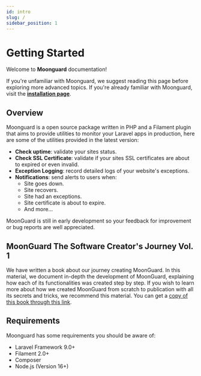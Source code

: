```yaml
---
id: intro
slug: /
sidebar_position: 1
---
```


# Getting Started

Welcome to **Moonguard** documentation!

If you're unfamiliar with Moonguard, we suggest reading this page before exploring more advanced topics. If you're already familiar with Moonguard, visit the **[installation page](./installation)**.

## Overview

Moonguard is a open source package written in PHP and a Filament plugin that aims to provide utilities to monitor your Laravel apps in production, here are some of the utilities provided in the latest version:

- **Check uptime**: validate your sites status.
- **Check SSL Certificate**: validate if your sites SSL certificates are about to expired or even invalid.
- **Exception Logging**: record detailed logs of your website's exceptions.
- **Notifications**: send alerts to users when:
  - Site goes down.
  - Site recovers.
  - Site had an exceptions.
  - Site certificate is about to expire.
  - And more...

MoonGuard is still in early development so your feedback for improvement or bug reports are well appreciated.

## MoonGuard The Software Creator's Journey Vol. 1

We have written a book about our journey creating MoonGuard. In this material, we document in-depth the development of MoonGuard, explaining how each of its functionalities was created step by step. If you wish to learn more about how we created MoonGuard from scratch to publication with all its secrets and tricks, we recommend this material. You can get a [copy of this book through this link](https://moonguard.dev/#pricing).

## Requirements
Moonguard has some requirements you should be aware of:

- Laravel Framework 9.0+
- Filament 2.0+
- Composer
- Node.js (Version 16+)